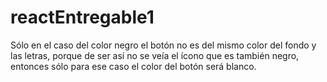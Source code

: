 # reactEntregable1
Sólo en el caso del color negro el botón no es del mismo color del fondo y las letras, porque de ser así no se veía el ícono que es también negro, entonces sólo para ese caso el color del botón será blanco. 
